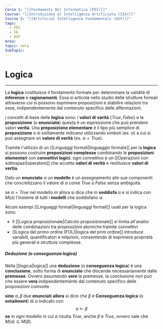 ```yaml
---
Corse 1: "[[Fondamenti Del Informatica (FDI)]]"
Course: "[[Introduzione al Intelligenza Artificiale (IIA)]]"
Course 2: "[[Artificial Intelligence Fundamentals (AIF)]]"
tags:
  - FDI
  - IA
  - AIF
Area: 
topic: nota
SubTopic:
---
```


# Logica
---
La **logica** costituisce il fondamento formale per determinare la validità di **inferenze** e **ragionamenti**. Essa si articola nello studio delle strutture formali attraverso cui si possono esprimere proposizioni e stabilire relazioni tra esse, indipendentemente dal contenuto specifico delle affermazioni.

i concetti di base della **logica** sono: i **valori di varità** $\{True,False\}$ e la **proposizione** (o **enunciato**) questa è un espressione che può prendere valori **verità**. Una **preposizione elementare** è il tipo più semplice di **preposizione** e si solitamente indicano utilizzando simboli (es. $\alpha$) a cui si può assegnare un **valore di verità** (es. $\alpha=True$).

Tramite l'utilizzo di un [[Linguaggi formali|linguaggio formale]] per la **logica** si possono costruire **preposizioni complesse** combinando le **proposizioni elementari** con **connettivi logici**. ogni connettivo è un [[Operazioni con sottospazi|operatore]] che accetta **valori di verità** e restituisce **valori di vertia**. 

Dato un **enunciato** $\alpha$ un **modello** è un assegnamento alle sue componenti che concretizzano il valore di $\alpha$ come $True$ o $False$ senza ambiguità.

se $\alpha = True$ nel modello $m$ allora si dice che $m$ **soddisfa** $\alpha$ e si indica con $M(\alpha)$ l'insieme di tutti i **modelli** che soddisfano $\alpha$.


Alcuni esempi [[Linguaggi formali|linguaggi formali]] usati per la logica sono:
- Il [[Logica proposizionale|Calcolo proposizionale]] si limita all'analisi delle combinazioni tra proposizioni atomiche tramite connettivi
- [[Logica del primo ordine (FOL)|logica del prim ordine]] introduce variabili, quantificatori e relazioni, consentendo di esprimere proprietà più generali e strutture complesse.

##### Deduzione (o conseguenza logica)
Nella [[logica|logica]] una **deduzione** (o **conseguenza logica**) è una **conclusione**, sotto forma di **enunciato** che discende necessariamente dalle **premesse**. Ovvero assumendo **vere** le premesse, la conclusione non può che essere **vera** indipendentemente dal contenuto specifico delle proposizioni coinvolte. 

**sino** $\alpha , \beta$ due **enunciati** 
**allora** si dice che $\beta$ è **Conseguenza logica** (o **entailment**) di $\alpha$ indicato con $$\alpha \models \beta$$**se** in ogni modello in cui $\alpha$ risulta $True$, anche $\beta$ è $True$, ovvero vale che $M(\alpha) \subseteq M(\beta)$.






